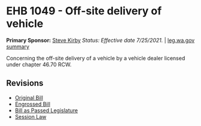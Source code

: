 # EHB 1049 - Off-site delivery of vehicle
**Primary Sponsor:** [Steve Kirby](/person/leg/steve.kirby.md)
*Status: Effective date 7/25/2021.* | [leg.wa.gov summary](https://app.leg.wa.gov/billsummary?BillNumber=1049&Year=2021)

Concerning the off-site delivery of a vehicle by a vehicle dealer licensed under chapter 46.70 RCW.

## Revisions
* [Original Bill](1/)
* [Engrossed Bill](1/)
* [Bill as Passed Legislature](1/)
* [Session Law](1/)
